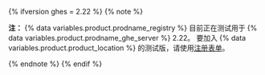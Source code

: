 {% ifversion ghes = 2.22 %}
{% note %}

**注：** {% data variables.product.prodname_registry %} 目前正在测试用于 {% data variables.product.prodname_ghe_server %} 2.22。 要加入 {% data variables.product.product_location %} 的测试版，请使用[注册表单](https://resources.github.com/beta-signup/)。

{% endnote %}
{% endif %}
